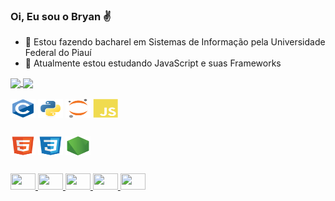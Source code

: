 ### Oi, Eu sou o Bryan ✌️

- 🏫 Estou fazendo bacharel em Sistemas de Informação pela Universidade Federal do Piauí 
- 📖 Atualmente estou estudando JavaScript e suas Frameworks

<a href="https://github.com/BryanVictorr/github-readme-stats">
  <img height=180 align="center" src="https://github-readme-stats-bryanvictorr.vercel.app/api?username=BryanVictorr&theme=transparent&locale=pt-br" />
</a>
<a href="https://github.com/BryanVictorr/convoychat">
  <img height=180 align="center" src="https://github-readme-stats-bryanvictorr.vercel.app/api/top-langs?username=BryanVictorr&layout=compact&langs_count=8&card_width=320&theme=transparent&size_weight=0.5&count_weight=0.5&locale=pt-br&hide=kvlang,html" />
</a>

<div style="display: inline_block"><br>
  <img align="center" alt="C" height="30" width="40" src="https://raw.githubusercontent.com/devicons/devicon/master/icons/c/c-original.svg">
  <img align="center" alt="Python" height="30" width="40" src="https://raw.githubusercontent.com/devicons/devicon/master/icons/python/python-original.svg">
  <img align="center" alt="Jupyter" height="30" width="40" src="https://raw.githubusercontent.com/devicons/devicon/master/icons/jupyter/jupyter-original.svg">
  <img align="center" alt="Js" height="30" width="40" src="https://raw.githubusercontent.com/devicons/devicon/master/icons/javascript/javascript-plain.svg">
</div>

##

<div style="display: inline_block">
  <img align="center" alt="HTML5" height="30" width="40" src="https://raw.githubusercontent.com/devicons/devicon/master/icons/html5/html5-original.svg">
  <img align="center" alt="CSS3" height="30" width="40" src="https://raw.githubusercontent.com/devicons/devicon/master/icons/css3/css3-original.svg">
  <img align="center" alt="Csharp" height="30" width="40" src="https://raw.githubusercontent.com/devicons/devicon/master/icons/nodejs/nodejs-original.svg">
</div>

##

<div style="display: inline_block">
  <a href="https://instagram.com/_bryannvictorr_" target="_blank">
    <img height="26" width="40" src="https://cdn.simpleicons.org/instagram/#E4405F"/>
  </a>
  <a href="https://drive.google.com/drive/folders/1qiHtYPMsbU5WvlMb6M_eWuJPKfIyE4QT?usp=sharing" target="_blank">
    <img height="26" width="40" src="https://cdn.simpleicons.org/googledrive/#4285F4"/>
  </a>
  <a href="https://discord.gg/8bwyFRKc" target="_blank">
    <img height="26" width="40" src="https://cdn.simpleicons.org/discord/#5865F2"/>
  </a>
  <a href="mailto:www.briannvictorr@gmail.com">
    <img height="26" width="40" src="https://cdn.simpleicons.org/gmail/#EA4335"/>
  </a>
  <a href="https://www.linkedin.com/in/bryan-victor-647256245" target="_blank">
    <img height="26" width="40" src="https://cdn.simpleicons.org/linkedin/#0A66C2"/>
  </a>
</div>

